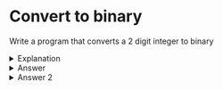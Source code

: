 # Convert to binary
Write a program that converts a 2 digit integer to binary

<details>
<summary>Explanation</summary>
<br>
</details>


<details>
<summary>Answer</summary>
<br>

``` c
#include<stdio.h>

int main(){
	int a, binary;
	
	a = 99;
	binary = a / 64 * 10;
	a = a - a / 64 * 64;
	
	binary = (binary + a / 32) * 10;
	a = a - a / 32 * 32;
	
	binary = (binary + a / 16) * 10;
	a = a - a / 16 * 16;
	
	binary = (binary + a / 8) * 10;
	a = a - a / 8 * 8;
	
	binary = (binary + a / 4) * 10;
	a = a - a / 4 * 4;
	
	binary = (binary + a / 2) * 10;
	a = a - a / 2 * 2;
	
	binary = binary + a;
	
	printf("%d", binary);
	
	return 0;
}
```
</details>


<details>
<summary>Answer 2</summary>
<br>

``` c
#include<stdio.h>
int 
main(){
int a, binary;
a = 99;
binary = a / 64 * 10;
a = a % 64;
binary = (binary + a / 32) * 10;
a = a %32;
binary = (binary + a / 16) * 10;
a = a%16;
binary = (binary + a / 8) * 10;
a = a % 8;
binary = (binary + a / 4) * 10;
a = a%4;
binary = (binary + a / 2) * 10;
a = a %2;
binary = binary + a;
printf("%d", binary);
return 0;
}
```
</details>
